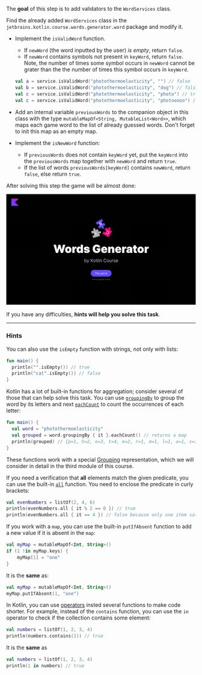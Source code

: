 The **goal** of this step is to add validators to the `WordServices` class.

Find the already added `WordServices` class in the `jetbrains.kotlin.course.words.generator.word` package and modify it.

- Implement the `isValidWord` function.

  - If `newWord` (the word inputted by the user) _is empty_, return `false`.
  - If `newWord` contains symbols not present in `keyWord`, return `false`.
    Note, the number of times some symbol occurs in `newWord` cannot be grater
    than the the number of times this symbol occurs in `keyWord`.
  ```kotlin
  val a = service.isValidWord("photothermoelasticity", "") // false
  val b = service.isValidWord("photothermoelasticity", "dog") // false
  val c = service.isValidWord("photothermoelasticity", "photo") // true
  val c = service.isValidWord("photothermoelasticity", "photooooo") // false because the initial word contains <o> two times
  ```

- Add an internal variable `previousWords` to the companion object in this class with the type `mutableMapOf<String, MutableList<Word>>`,
  which maps each game word to the list of already guessed words. Don't forget to init this map as an empty map.
- Implement the `isNewWord` function:

  - If `previousWords` does not contain `keyWord` yet, put the `keyWord` into the `previousWords` map together with `newWord` and return `true`.
  - If the list of words `previousWords[keyWord]` contains `newWord`, return `false`, else return `true`.


After solving this step the game will be almost done:

![The current state of the game](../../utils/src/main/resources/images/states/wordGenerator/state1.gif)

If you have any difficulties, **hints will help you solve this task**.

----

### Hints

<div class="hint" title="The `isEmpty` built-in function">

You can also use the `isEmpty` function with strings, not only with lists:

  ```kotlin
  fun main() {
    println("".isEmpty()) // true
    println("cat".isEmpty()) // false
  }
  ```
</div>

<div class="hint" title="The aggregation built-in functions">

Kotlin has a lot of built-in functions for aggregation; consider several of those that can help solve this task.
You can use [`groupingBy`](https://kotlinlang.org/api/latest/jvm/stdlib/kotlin.collections/grouping-by.html) to group the word by its letters
and next [`eachCount`](https://kotlinlang.org/api/latest/jvm/stdlib/kotlin.collections/each-count.html) to count the occurrences of each letter:

  ```kotlin
  fun main() {
    val word = "photothermoelasticity"
    val grouped = word.groupingBy { it }.eachCount() // returns a map
    println(grouped) // {p=1, h=2, o=3, t=4, e=2, r=1, m=1, l=1, a=1, s=1, i=2, c=1, y=1}
  }
  ```

These functions work with a special [Grouping](https://kotlinlang.org/api/latest/jvm/stdlib/kotlin.collections/-grouping/) representation, which we will consider in detail in the third module of this course.
</div>

<div class="hint" title="The `all` built-in function">

If you need a verification that **all** elements match the given predicate, you can use the built-in [`all`](https://kotlinlang.org/api/latest/jvm/stdlib/kotlin.collections/all.html) function.
You need to enclose the predicate in curly brackets:

  ```kotlin
  val evenNumbers = listOf(2, 4, 6)
  println(evenNumbers.all { it % 2 == 0 }) // true
  println(evenNumbers.all { it == 4 }) // false because only one item satisfies the predicate
  ```
</div>

<div class="hint" title="putIfAbsent built-in function">

If you work with a `map`, you can use the built-in `putIfAbsent` function to add a new value if it is absent in the `map`:
  ```kotlin
  val myMap = mutableMapOf<Int, String>()
  if (1 !in myMap.keys) {
      myMap[1] = "one"
  }
  ```
It is the **same** as:
  ```kotlin
  val myMap = mutableMapOf<Int, String>()
  myMap.putIfAbsent(1, "one")
  ```
</div>

<div class="hint" title="`contains` and `in`">

In Kotlin, you can use [operators](https://kotlinlang.org/docs/java-interop.html#operators) insted several functions to make code shorter.
For example, instead of the `contains` function, you can use the `in` operator to check if the collection contains some element:

  ```kotlin
  val numbers = listOf(1, 2, 3, 4)
  println(numbers.contains(1)) // true
  ```
It is the **same** as
  ```kotlin
  val numbers = listOf(1, 2, 3, 4)
  println(1 in numbers) // true
  ```
</div>
